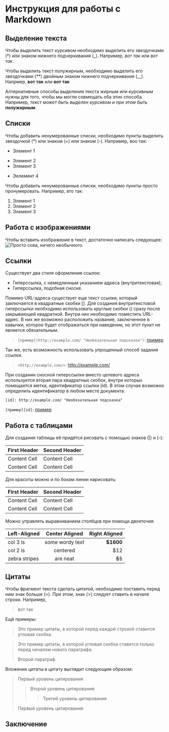 # Инструкция для работы с Markdown

## Выделение текста

Чтобы выделить текст курсивом необходимо выделить его звездочками (*) или знаком нижнего подчеркивания (_).
Например, *вот так* или _вот так_.

Чтобы выделить текст полужирным, необходимо выделить его звездочками (**) двойным знаком нижнего подчеркивания (__).
Напрмер, **вот так** или __вот так__

Алтернативные способы выделения текста жирным или курсивным нужны для того, чтобы мы могли совмещать оба этих способа. Например, _текст может быть выделен курсивом и при этом быть **полужирным**_.

## Списки

Чтобы добавить ненумерованные списки, необходимо пункты выделить звездочкой (*) или знаком (+) или знаком (-).
Например, воо так:
* Элемент 1
+ Элемент 2
+ Элемент 3
- Эелемент 4

Чтобы добавить ненумерованные списки, необходимо пункты просто пронумеровать.
Например, вто так:
1. Элемент 1
2. Элемент 2
3. Элемент 3

## Работа с изображениями

Чтобы вставить изображение в текст, достаточно написать следующее:
![Просто сова, ничего необычного.](owl.jpg)

## Ссылки

Существует два стиля оформления ссылок:

* Гиперссылка, с немедленным указанием адреса (внутритекстовая);
* Гиперссылка, подобная сноске.

 Помимо URL-адреса существует еще текст ссылки, который заключается в квадратные скобки []. Для создания внутритекстовой гиперссылки необходимо использовать круглые скобки () сразу после закрывающей квадратной. Внутри них необходимо поместить URL-адрес. В них же возможно расположить название, заключенное в кавычки, которое будет отображаться при наведении, но этот пункт не является обязательным.

> `[пример](http://example.com/ "Необязательная подсказка")`: [пример](http://example.com/ "Необязательная подсказка")

Так же, есть возможность использовать упрощенный способ задания ссылки.

> `<http://example.com/>`: <http://example.com/>

При создании сносной гиперссылки вместо целевого адреса используется вторая пара квадратных скобок, внутри которых помещается метка, идентификатор ссылки (id).
В этом случае возможно определить идентификатор в любом месте документа:

`[id]: http://example.com/ "Необязательная подсказка"`

[id]: http://example.com/ "Необязательная подсказка"

`[пример][id]`:
[пример][id]

## Работа с таблицами

Для создания таблицы её придётся рисовать с помощью знаков (|) и (-):

First Header  | Second Header
------------- | -------------
Content Cell  | Content Cell
Content Cell  | Content Cell

Для красоты можно и по бокам линии нарисовать:

| First Header  | Second Header |
| ------------- | ------------- |
| Content Cell  | Content Cell  |
| Content Cell  | Content Cell  |

Можно управлять выравниванием столбцов при помощи двоеточия.

| Left-Aligned  | Center Aligned  | Right Aligned |
|:------------- |:---------------:| -------------:|
| col 3 is      | some wordy text | **$1600**     |
| col 2 is      | centered        | $12           |
| zebra stripes | are neat        | ~~$1~~        |

## Цитаты

Чтобы фрагмент текста сделать цитатой, необходимо поставить перед ним знак больше (>).
При этом, знак (>) следует ставить в начале строки.
Например,
> вот так

Ещё примеры:

>Это пример цитаты,
>в которой перед каждой строкой
>ставится угловая скобка.

>Это пример цитаты,
в которой угловая скобка
ставится только перед началом нового параграфа.
>
>Второй параграф.

Вложение цитаты в цитату выглядит следующим образом:

> Первый уровень цитирования
>> Второй уровень цитирования
>>> Третий уровень цитирования
>
>Первый уровень цитирования

## Заключение